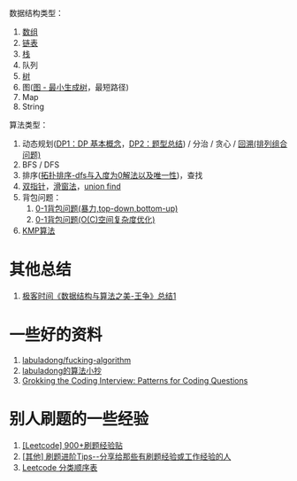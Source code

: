 数据结构类型：

1. [数组](https://github.com/wuhuachuan712/DS-Algorithm/issues/96)
2. [链表](https://github.com/wuhuachuan712/DS-Algorithm/issues/101)
3. [栈](https://github.com/wuhuachuan712/DS-Algorithm/issues/109)
4. 队列
5. [树](https://github.com/wuhuachuan712/DS-Algorithm/issues/102)
6. 图([图 - 最小生成树](https://github.com/wuhuachuan712/DS-Algorithm/issues/123)，最短路径)
7. Map
8. String

算法类型：

1. 动态规划([DP1：DP 基本概念](https://github.com/wuhuachuan712/DS-Algorithm/issues/97)，[DP2：题型总结](https://github.com/wuhuachuan712/DS-Algorithm/issues/104)) / 分治 / 贪心 / [回溯(排列组合问题)](https://github.com/wuhuachuan712/DS-Algorithm/issues/106)
2. BFS / DFS
3. 排序([拓扑排序-dfs与入度为0解法以及唯一性](https://github.com/wuhuachuan712/DS-Algorithm/issues/124))，查找
4. [双指针](https://github.com/wuhuachuan712/DS-Algorithm/issues/105)，[滑窗法](https://github.com/wuhuachuan712/DS-Algorithm/issues/107)，[union find](https://github.com/wuhuachuan712/DS-Algorithm/issues/108)
5. 背包问题：
    1. [0-1背包问题(暴力,top-down,bottom-up) ](https://github.com/wuhuachuan712/DS-Algorithm/issues/125)
    2. [0-1背包问题(O(C)空间复杂度优化)](https://github.com/wuhuachuan712/DS-Algorithm/issues/126)
6. [KMP算法](https://github.com/wuhuachuan712/DS-Algorithm/issues/127)

# 其他总结

1. [极客时间《数据结构与算法之美-王争》总结1](https://github.com/wuhuachuan712/DS-Algorithm/issues/128)

# 一些好的资料

1. [labuladong/fucking-algorithm](https://github.com/labuladong/fucking-algorithm)
2. [labuladong的算法小抄](https://labuladong.gitbook.io/algo/)
3. [Grokking the Coding Interview: Patterns for Coding Questions](https://www.educative.io/courses/grokking-the-coding-interview)

# 别人刷题的一些经验

1. [[Leetcode] 900+刷题经验贴](https://www.1point3acres.com/bbs/forum.php?mod=viewthread&tid=469710)
2. [[其他] 刷题进阶Tips--分享给那些有刷题经验或工作经验的人](https://www.1point3acres.com/bbs/forum.php?mod=viewthread&tid=289223)
3. [Leetcode 分类顺序表](https://cspiration.com/leetcodeClassification#1)
